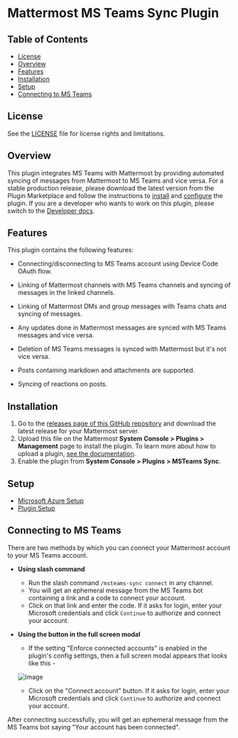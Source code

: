 # Mattermost MS Teams Sync Plugin
## Table of Contents
- [License](#license)
- [Overview](#overview)
- [Features](#features)
- [Installation](#installation)
- [Setup](#setup)
- [Connecting to MS Teams](#connecting-to-ms-teams)

## License

See the [LICENSE](./LICENSE) file for license rights and limitations.

## Overview

This plugin integrates MS Teams with Mattermost by providing automated syncing of messages from Mattermost to MS Teams and vice versa. For a stable production release, please download the latest version from the Plugin Marketplace and follow the instructions to [install](#installation) and [configure](#setup) the plugin. If you are a developer who wants to work on this plugin, please switch to the [Developer docs](./docs/developer_docs.md).

## Features

This plugin contains the following features:
- Connecting/disconnecting to MS Teams account using Device Code OAuth flow.

- Linking of Mattermost channels with MS Teams channels and syncing of messages in the linked channels.

- Linking of Mattermost DMs and group messages with Teams chats and syncing of messages.

- Any updates done in Mattermost messages are synced with MS Teams messages and vice versa.

- Deletion of MS Teams messages is synced with Mattermost but it's not vice versa.

- Posts containing markdown and attachments are supported.

- Syncing of reactions on posts.

## Installation

1. Go to the [releases page of this GitHub repository](github.com/mattermost/mattermost-plugin-msteams-sync/releases) and download the latest release for your Mattermost server.
2. Upload this file on the Mattermost **System Console > Plugins > Management** page to install the plugin. To learn more about how to upload a plugin, [see the documentation](https://docs.mattermost.com/administration/plugins.html#plugin-uploads).
3. Enable the plugin from **System Console > Plugins > MSTeams Sync**.

## Setup

- [Microsoft Azure Setup](./docs/azure_setup.md)
- [Plugin Setup](./docs/plugin_setup.md)

## Connecting to MS Teams

There are two methods by which you can connect your Mattermost account to your MS Teams account.

- **Using slash command**
    - Run the slash command `/msteams-sync connect` in any channel.
    - You will get an ephemeral message from the MS Teams bot containing a link and a code to connect your account.
    - Click on that link and enter the code. If it asks for login, enter your Microsoft credentials and click `Continue` to authorize and connect your account.

- **Using the button in the full screen modal**
    - If the setting "Enforce connected accounts" is enabled in the plugin's config settings, then a full screen modal appears that looks like this - 
    
    ![image](https://user-images.githubusercontent.com/77336594/226347884-a6469d95-de68-4706-a145-9511d42bd7a4.png)

    - Click on the "Connect account" button. If it asks for login, enter your Microsoft credentials and click `Continue` to authorize and connect your account.

After connecting successfully, you will get an ephemeral message from the MS Teams bot saying "Your account has been connected".
